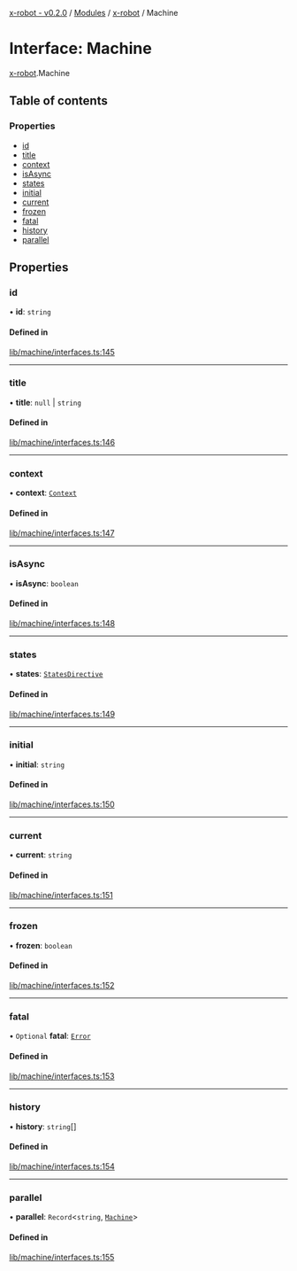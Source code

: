 [x-robot - v0.2.0](../README.md) / [Modules](../modules.md) / [x-robot](../modules/x_robot.md) / Machine

# Interface: Machine

[x-robot](../modules/x_robot.md).Machine

## Table of contents

### Properties

- [id](x_robot.Machine.md#id)
- [title](x_robot.Machine.md#title)
- [context](x_robot.Machine.md#context)
- [isAsync](x_robot.Machine.md#isasync)
- [states](x_robot.Machine.md#states)
- [initial](x_robot.Machine.md#initial)
- [current](x_robot.Machine.md#current)
- [frozen](x_robot.Machine.md#frozen)
- [fatal](x_robot.Machine.md#fatal)
- [history](x_robot.Machine.md#history)
- [parallel](x_robot.Machine.md#parallel)

## Properties

### id

• **id**: `string`

#### Defined in

[lib/machine/interfaces.ts:145](https://github.com/Masquerade-Circus/x-robot/blob/0346b56/lib/machine/interfaces.ts#L145)

___

### title

• **title**: ``null`` \| `string`

#### Defined in

[lib/machine/interfaces.ts:146](https://github.com/Masquerade-Circus/x-robot/blob/0346b56/lib/machine/interfaces.ts#L146)

___

### context

• **context**: [`Context`](x_robot.Context.md)

#### Defined in

[lib/machine/interfaces.ts:147](https://github.com/Masquerade-Circus/x-robot/blob/0346b56/lib/machine/interfaces.ts#L147)

___

### isAsync

• **isAsync**: `boolean`

#### Defined in

[lib/machine/interfaces.ts:148](https://github.com/Masquerade-Circus/x-robot/blob/0346b56/lib/machine/interfaces.ts#L148)

___

### states

• **states**: [`StatesDirective`](x_robot.StatesDirective.md)

#### Defined in

[lib/machine/interfaces.ts:149](https://github.com/Masquerade-Circus/x-robot/blob/0346b56/lib/machine/interfaces.ts#L149)

___

### initial

• **initial**: `string`

#### Defined in

[lib/machine/interfaces.ts:150](https://github.com/Masquerade-Circus/x-robot/blob/0346b56/lib/machine/interfaces.ts#L150)

___

### current

• **current**: `string`

#### Defined in

[lib/machine/interfaces.ts:151](https://github.com/Masquerade-Circus/x-robot/blob/0346b56/lib/machine/interfaces.ts#L151)

___

### frozen

• **frozen**: `boolean`

#### Defined in

[lib/machine/interfaces.ts:152](https://github.com/Masquerade-Circus/x-robot/blob/0346b56/lib/machine/interfaces.ts#L152)

___

### fatal

• `Optional` **fatal**: [`Error`]( https://developer.mozilla.org/en-US/docs/Web/JavaScript/Reference/Global_Objects/Error )

#### Defined in

[lib/machine/interfaces.ts:153](https://github.com/Masquerade-Circus/x-robot/blob/0346b56/lib/machine/interfaces.ts#L153)

___

### history

• **history**: `string`[]

#### Defined in

[lib/machine/interfaces.ts:154](https://github.com/Masquerade-Circus/x-robot/blob/0346b56/lib/machine/interfaces.ts#L154)

___

### parallel

• **parallel**: `Record`<`string`, [`Machine`](x_robot.Machine.md)\>

#### Defined in

[lib/machine/interfaces.ts:155](https://github.com/Masquerade-Circus/x-robot/blob/0346b56/lib/machine/interfaces.ts#L155)
